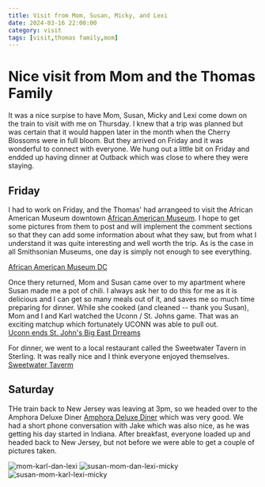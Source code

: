 ```yaml
---
title: Visit from Mom, Susan, Micky, and Lexi
date: 2024-03-16 22:00:00
category: visit
tags: [visit,thomas family,mom]
---
```

# Nice visit from Mom and the Thomas Family
It was a nice surpise to have Mom, Susan, Micky and Lexi come down on the train to visit with me on Thursday.  I knew that a trip was planned but was certain that it would happen later in the month when the Cherry Blossoms were in full bloom.  But they arrived on Friday and it was wonderful to connect with everyone.    We hung out a little bit on Friday and endded up having dinner at Outback which was close to where they were staying.

## Friday
I had to work on Friday, and the Thomas' had arrangeed to visit the African American Museum downtown [African American Museum](https://nmaahc.si.edu/).   I hope to get some pictures from them to post and will implement the comment sections so that they can add some information about what they saw, but from what I understand it was quite interesting and well worth the trip.  As is the case in all Smithsonian Museums, one day is simply not enough to see everything.

[African American Museum DC](https://www.google.com/url?sa=i&url=https%3A%2F%2Fwww.cntraveler.com%2Factivities%2Fwashington-d-c%2Fnational-museum-of-african-american-history-and-culture&psig=AOvVaw2CzJ2ggBrEGPItYesxmJME&ust=1710728195667000&source=images&cd=vfe&opi=89978449&ved=0CBMQjRxqFwoTCJDEzKWd-oQDFQAAAAAdAAAAABAE)

Once thery returned, Mom and Susan came over to my apartment where Susan made me a pot of chili.  I always ask her to do this for me as it is delicious and I can get so many meals out of it, and saves me so much time preparing for dinner.   While she cooked (and cleaned -- thank you Susan), Mom and I and Karl watched the Uconn / St. Johns game.  That was an exciting matchup which fortunately UCONN was able to pull out.   
[Uconn ends St. John's Big East Drreams](https://nypost.com/2024/03/15/sports/uconn-ends-st-johns-big-east-tournament-dreams-in-semifinals/)

For dinner, we went to a local restaurant called the Sweetwater Tavern in Sterling.  It was really nice and I think everyone enjoyed themselves.  
[Sweetwater Taverm](https://www.sweetwatertavern.pub/location/sterling)

## Saturday
THe train back to New Jersey was leaving at 3pm, so we headed over to the Amphora Deluxe Diner [Amphora Deluxe Diner](https://amphoragroup.com/amphoras-diner-deluxe/) which was very good.  We had a short phone conversation with Jake which was also nice, as he was getting his day started in Indiana.  After breakfast, everyone loaded up and headed back to New Jersey, but not before we were able to get a couple of pictures taken.

![mom-karl-dan-lexi](https://github.com/daniel-dunning/daniel-dunning.github.io/assets/68135537/b1b715d9-18ea-49de-be42-88fa3e5525b1)
![susan-mom-dan-lexi-micky](https://github.com/daniel-dunning/daniel-dunning.github.io/assets/68135537/b7b0aa3f-4b33-4a9d-99d5-c9ba26ae3eec)
![susan-mom-karl-lexi-micky](https://github.com/daniel-dunning/daniel-dunning.github.io/assets/68135537/09718234-b79f-4a58-8b72-b4f8d77ca82c)
